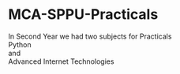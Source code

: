 # MCA-SPPU-Practicals
In Second Year we had two subjects for Practicals <br>
Python <br>
and <br>
Advanced Internet Technologies<br>
